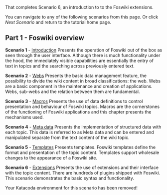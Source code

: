 That completes Scenario 6, an introduction to to the Foswiki extensions.

You can navigate to any of the following scenarios from this page. Or click _Next Scenario_ and return to the tutorial home page.

## Part 1 - Foswiki overview	

**Scenario 1** - [Introduction](https://www.katacoda.com/bramvanoosterhout/courses/foswiki1/introduction) Presents the operation of Foswiki out of the box as seen through the user interface. Although there is much functionality under the hood, the immediately visible capabilities are essentially the entry of text in topics and the searching across previously entered text.

**Scenario 2** - [Webs](https://www.katacoda.com/bramvanoosterhout/courses/foswiki1/webs) Presents the basic data management feature, the possibility to divide the wiki content in broad classifications: the web. Webs are a basic component in the maintenance and creation of applications. Webs, sub-webs and the relation between them are fundamental.

**Scenario 3** - [Macros](https://www.katacoda.com/bramvanoosterhout/courses/foswiki1/macros) Presents the use of data definitions to control presentation and behaviour of Foswiki topics. Macros are the cornerstones of the functioning of Foswiki applications and this chapter presents the mechanisms used.

**Scenario 4** - [Meta data](https://www.katacoda.com/bramvanoosterhout/courses/foswiki1/meta) Presents the implementation of structured data with each topic. This data is referred to as Meta data and can be entered and manipulated separate from the text content of the wiki topic.

**Scenario 5** - [Templates](https://www.katacoda.com/bramvanoosterhout/courses/foswiki1/templates) Presents templates. Foswiki templates define the format and presentation of the topic content. Templates support wholesale changes to the appearance of a Foswiki site.

**Scenario 6** - [Extensions](https://www.katacoda.com/bramvanoosterhout/courses/foswiki1/extensions) Presents the use of extensions and their interface with the topic content. There are hundreds of plugins shipped with Foswiki. This scenario demonstrates the basic syntax and functionality.

Your Katacoda environment for this scenario has been removed!